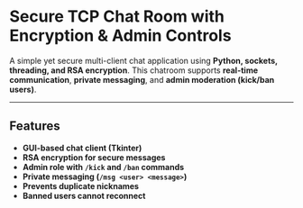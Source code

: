 # **Secure TCP Chat Room with Encryption & Admin Controls**  
A simple yet secure multi-client chat application using **Python, sockets, threading, and RSA encryption**. This chatroom supports **real-time communication**, **private messaging**, and **admin moderation (kick/ban users)**.

---

## **Features**
* **GUI-based chat client (Tkinter)**  
* **RSA encryption for secure messages**  
* **Admin role with `/kick` and `/ban` commands**  
* **Private messaging (`/msg <user> <message>`)**  
* **Prevents duplicate nicknames**  
* **Banned users cannot reconnect**  

